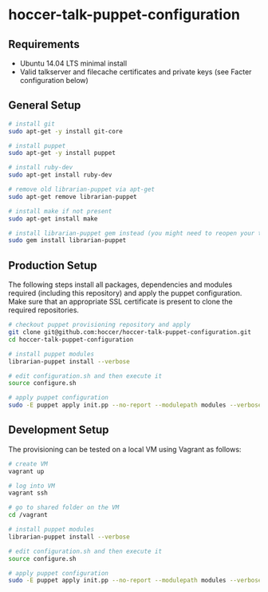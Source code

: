 hoccer-talk-puppet-configuration
===========================

## Requirements

* Ubuntu 14.04 LTS minimal install
* Valid talkserver and filecache certificates and private keys (see Facter configuration below)

## General Setup

```bash
# install git 
sudo apt-get -y install git-core

# install puppet
sudo apt-get -y install puppet

# install ruby-dev
sudo apt-get install ruby-dev

# remove old librarian-puppet via apt-get
sudo apt-get remove librarian-puppet

# install make if not present
sudo apt-get install make

# install librarian-puppet gem instead (you might need to reopen your terminal afterwards)
sudo gem install librarian-puppet
```

## Production Setup

The following steps install all packages, dependencies and modules required (including this repository) and apply the puppet configuration. Make sure that an appropriate SSL certificate is present to clone the required repositories.

```bash
# checkout puppet provisioning repository and apply
git clone git@github.com:hoccer/hoccer-talk-puppet-configuration.git
cd hoccer-talk-puppet-configuration

# install puppet modules
librarian-puppet install --verbose

# edit configuration.sh and then execute it
source configure.sh

# apply puppet configuration
sudo -E puppet apply init.pp --no-report --modulepath modules --verbose
```

## Development Setup

The provisioning can be tested on a local VM using Vagrant as follows:

```bash
# create VM
vagrant up

# log into VM
vagrant ssh

# go to shared folder on the VM
cd /vagrant

# install puppet modules
librarian-puppet install --verbose

# edit configuration.sh and then execute it
source configure.sh

# apply puppet configuration
sudo -E puppet apply init.pp --no-report --modulepath modules --verbose
```
